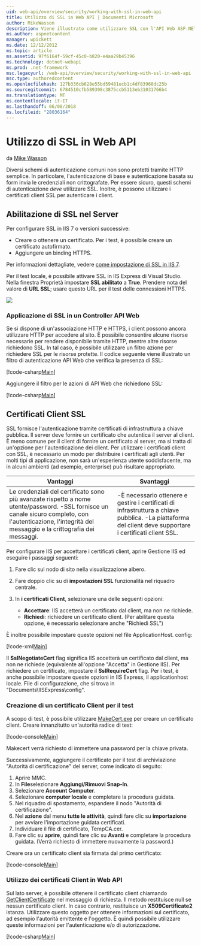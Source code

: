 ```yaml
---
uid: web-api/overview/security/working-with-ssl-in-web-api
title: Utilizzo di SSL in Web API | Documenti Microsoft
author: MikeWasson
description: Viene illustrato come utilizzare SSL con l'API Web ASP.NET, incluso l'utilizzo di certificati client SSL.
ms.author: aspnetcontent
manager: wpickett
ms.date: 12/12/2012
ms.topic: article
ms.assetid: 97f6164f-59cf-45c0-b820-e4aa29b45396
ms.technology: dotnet-webapi
ms.prod: .net-framework
msc.legacyurl: /web-api/overview/security/working-with-ssl-in-web-api
msc.type: authoredcontent
ms.openlocfilehash: 127b336cb628e55bd59481ecb1c4df83960dc25b
ms.sourcegitcommit: 6784510cfb589308c3875ccb5113eb31031766b4
ms.translationtype: MT
ms.contentlocale: it-IT
ms.lasthandoff: 06/08/2018
ms.locfileid: "28036164"
---
```

<a name="working-with-ssl-in-web-api"></a>Utilizzo di SSL in Web API
====================
da [Mike Wasson](https://github.com/MikeWasson)

Diversi schemi di autenticazione comuni non sono protetti tramite HTTP semplice. In particolare, l'autenticazione di base e autenticazione basata su form invia le credenziali non crittografate. Per essere sicuro, questi schemi di autenticazione *deve* utilizzare SSL. Inoltre, è possono utilizzare i certificati client SSL per autenticare i client.

## <a name="enabling-ssl-on-the-server"></a>Abilitazione di SSL nel Server

Per configurare SSL in IIS 7 o versioni successive:

- Creare o ottenere un certificato. Per i test, è possibile creare un certificato autofirmato.
- Aggiungere un binding HTTPS.

Per informazioni dettagliate, vedere [come impostazione di SSL in IIS 7](https://www.iis.net/learn/manage/configuring-security/how-to-set-up-ssl-on-iis).

Per il test locale, è possibile attivare SSL in IIS Express di Visual Studio. Nella finestra Proprietà impostare **SSL abilitato** a **True**. Prendere nota del valore di **URL SSL**; usare questo URL per il test delle connessioni HTTPS.

![](working-with-ssl-in-web-api/_static/image1.png)

### <a name="enforcing-ssl-in-a-web-api-controller"></a>Applicazione di SSL in un Controller API Web

Se si dispone di un'associazione HTTP e HTTPS, i client possono ancora utilizzare HTTP per accedere al sito. È possibile consentire alcune risorse necessarie per rendere disponibile tramite HTTP, mentre altre risorse richiedono SSL. In tal caso, è possibile utilizzare un filtro azione per richiedere SSL per le risorse protette. Il codice seguente viene illustrato un filtro di autenticazione API Web che verifica la presenza di SSL:

[!code-csharp[Main](working-with-ssl-in-web-api/samples/sample1.cs)]

Aggiungere il filtro per le azioni di API Web che richiedono SSL:

[!code-csharp[Main](working-with-ssl-in-web-api/samples/sample2.cs)]

## <a name="ssl-client-certificates"></a>Certificati Client SSL

SSL fornisce l'autenticazione tramite certificati di infrastruttura a chiave pubblica. Il server deve fornire un certificato che autentica il server al client. È meno comune per il client di fornire un certificato al server, ma si tratta di un'opzione per l'autenticazione dei client. Per utilizzare i certificati client con SSL, è necessario un modo per distribuire i certificati agli utenti. Per molti tipi di applicazione, non sarà un'esperienza utente soddisfacente, ma in alcuni ambienti (ad esempio, enterprise) può risultare appropriato.

| Vantaggi | Svantaggi |
| --- | --- |
| Le credenziali del certificato sono più avanzate rispetto a nome utente/password. -SSL fornisce un canale sicuro completo, con l'autenticazione, l'integrità del messaggio e la crittografia dei messaggi. | -È necessario ottenere e gestire i certificati di infrastruttura a chiave pubblica. -La piattaforma del client deve supportare i certificati client SSL. |

Per configurare IIS per accettare i certificati client, aprire Gestione IIS ed eseguire i passaggi seguenti:

1. Fare clic sul nodo di sito nella visualizzazione albero.
2. Fare doppio clic su di **impostazioni SSL** funzionalità nel riquadro centrale.
3. In **i certificati Client**, selezionare una delle seguenti opzioni: 

    - **Accettare**: IIS accetterà un certificato dal client, ma non ne richiede.
    - **Richiedi**: richiedere un certificato client. (Per abilitare questa opzione, è necessario selezionare anche "Richiedi SSL")

È inoltre possibile impostare queste opzioni nel file ApplicationHost. config:

[!code-xml[Main](working-with-ssl-in-web-api/samples/sample3.xml)]

Il **SslNegotiateCert** flag significa IIS accetterà un certificato dal client, ma non ne richiede (equivalente all'opzione "Accetta" in Gestione IIS). Per richiedere un certificato, impostare il **SslRequireCert** flag. Per i test, è anche possibile impostare queste opzioni in IIS Express, il applicationhost locale. File di configurazione, che si trova in "Documents\IISExpress\config".

### <a name="creating-a-client-certificate-for-testing"></a>Creazione di un certificato Client per il test

A scopo di test, è possibile utilizzare [MakeCert.exe](https://msdn.microsoft.com/library/bfsktky3.aspx) per creare un certificato client. Creare innanzitutto un'autorità radice di test:

[!code-console[Main](working-with-ssl-in-web-api/samples/sample4.cmd)]

Makecert verrà richiesto di immettere una password per la chiave privata.

Successivamente, aggiungere il certificato per il test di archiviazione "Autorità di certificazione" del server, come indicato di seguito:

1. Aprire MMC.
2. In **File**selezionare **Aggiungi/Rimuovi Snap-In**.
3. Selezionare **Account Computer**.
4. Selezionare **computer locale** e completare la procedura guidata.
5. Nel riquadro di spostamento, espandere il nodo "Autorità di certificazione".
6. Nel **azione** dal menu **tutte le attività**, quindi fare clic su **importazione** per avviare l'importazione guidata certificati.
7. Individuare il file di certificato, TempCA.cer.
8. Fare clic su **aprire**, quindi fare clic su **Avanti** e completare la procedura guidata. (Verrà richiesto di immettere nuovamente la password.)

Creare ora un certificato client sia firmata dal primo certificato:

[!code-console[Main](working-with-ssl-in-web-api/samples/sample5.cmd)]

### <a name="using-client-certificates-in-web-api"></a>Utilizzo dei certificati Client in Web API

Sul lato server, è possibile ottenere il certificato client chiamando [GetClientCertificate](https://msdn.microsoft.com/library/system.net.http.httprequestmessageextensions.getclientcertificate.aspx) nel messaggio di richiesta. Il metodo restituisce null se nessun certificato client. In caso contrario, restituisce un **X509Certificate2** istanza. Utilizzare questo oggetto per ottenere informazioni sul certificato, ad esempio l'autorità emittente e l'oggetto. È quindi possibile utilizzare queste informazioni per l'autenticazione e/o di autorizzazione.

[!code-csharp[Main](working-with-ssl-in-web-api/samples/sample6.cs)]
